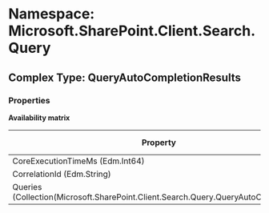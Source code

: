 # Namespace: Microsoft.SharePoint.Client.Search.Query

## Complex Type: QueryAutoCompletionResults

### Properties

**Availability matrix**

Property | SPO | SP 2019 | SP 2016 | SP 2013
----------|:---:|:-------:|:-------:|:-------
CoreExecutionTimeMs (Edm.Int64) | ✅ | ✅ | ✅ | ❌
CorrelationId (Edm.String) | ✅ | ✅ | ✅ | ❌
Queries (Collection(Microsoft.SharePoint.Client.Search.Query.QueryAutoCompletion)) | ✅ | ✅ | ✅ | ❌